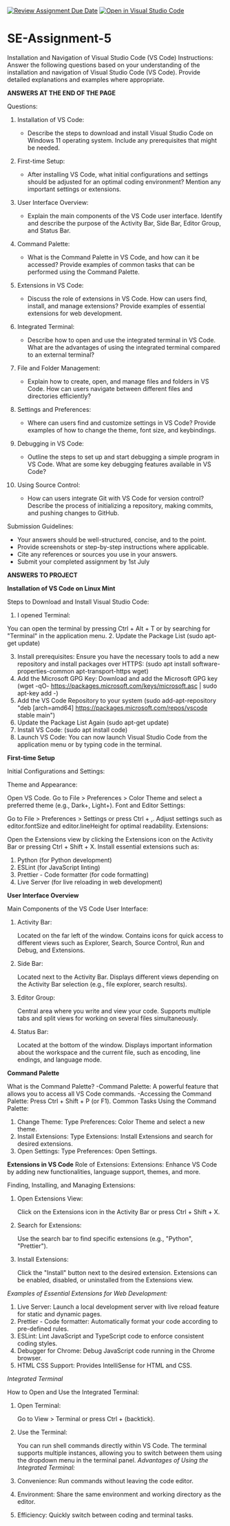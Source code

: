 [![Review Assignment Due Date](https://classroom.github.com/assets/deadline-readme-button-24ddc0f5d75046c5622901739e7c5dd533143b0c8e959d652212380cedb1ea36.svg)](https://classroom.github.com/a/XoLGRbHq)
[![Open in Visual Studio Code](https://classroom.github.com/assets/open-in-vscode-718a45dd9cf7e7f842a935f5ebbe5719a5e09af4491e668f4dbf3b35d5cca122.svg)](https://classroom.github.com/online_ide?assignment_repo_id=15252328&assignment_repo_type=AssignmentRepo)
# SE-Assignment-5
Installation and Navigation of Visual Studio Code (VS Code)
 Instructions:
Answer the following questions based on your understanding of the installation and navigation of Visual Studio Code (VS Code). Provide detailed explanations and examples where appropriate. 

**ANSWERS AT THE END OF THE PAGE**

Questions:

1. Installation of VS Code:
   - Describe the steps to download and install Visual Studio Code on Windows 11 operating system. Include any prerequisites that might be needed.

2. First-time Setup:
   - After installing VS Code, what initial configurations and settings should be adjusted for an optimal coding environment? Mention any important settings or extensions.

3. User Interface Overview:
   - Explain the main components of the VS Code user interface. Identify and describe the purpose of the Activity Bar, Side Bar, Editor Group, and Status Bar.

4. Command Palette:
   - What is the Command Palette in VS Code, and how can it be accessed? Provide examples of common tasks that can be performed using the Command Palette.

5. Extensions in VS Code:
   - Discuss the role of extensions in VS Code. How can users find, install, and manage extensions? Provide examples of essential extensions for web development.

6. Integrated Terminal:
   - Describe how to open and use the integrated terminal in VS Code. What are the advantages of using the integrated terminal compared to an external terminal?

7. File and Folder Management:
   - Explain how to create, open, and manage files and folders in VS Code. How can users navigate between different files and directories efficiently?

8. Settings and Preferences:
   - Where can users find and customize settings in VS Code? Provide examples of how to change the theme, font size, and keybindings.

9. Debugging in VS Code:
   - Outline the steps to set up and start debugging a simple program in VS Code. What are some key debugging features available in VS Code?

10. Using Source Control:
    - How can users integrate Git with VS Code for version control? Describe the process of initializing a repository, making commits, and pushing changes to GitHub.

 Submission Guidelines:
- Your answers should be well-structured, concise, and to the point.
- Provide screenshots or step-by-step instructions where applicable.
- Cite any references or sources you use in your answers.
- Submit your completed assignment by 1st July 


**ANSWERS TO PROJECT**


**Installation of VS Code on Linux Mint**

Steps to Download and Install Visual Studio Code:
1. I opened Terminal:

You can open the terminal by pressing Ctrl + Alt + T or by searching for "Terminal" in the application menu.
2. Update the Package List (sudo apt-get update)

3. Install prerequisites: Ensure you have the necessary tools to add a new repository and install packages over HTTPS:
   (sudo apt install software-properties-common apt-transport-https wget)
4. Add the Microsoft GPG Key: Download and add the Microsoft GPG key
   (wget -qO- https://packages.microsoft.com/keys/microsoft.asc | sudo apt-key add -)
5. Add the VS Code Repository to your system
   (sudo add-apt-repository "deb [arch=amd64] https://packages.microsoft.com/repos/vscode stable main")
6. Update the Package List Again 
   (sudo apt-get update)
7. Install VS Code:
   (sudo apt install code)
8. Launch VS Code: You can now launch Visual Studio Code from the application menu or by typing code in the terminal.


**First-time Setup**

Initial Configurations and Settings:

Theme and Appearance:

Open VS Code.
   Go to File > Preferences > Color Theme and select a preferred theme (e.g., Dark+, Light+).
Font and Editor Settings:

   Go to File > Preferences > Settings or press Ctrl + ,.
Adjust settings such as editor.fontSize and editor.lineHeight for optimal readability.
Extensions:

   Open the Extensions view by clicking the Extensions icon on the Activity Bar or pressing Ctrl + Shift + X.
Install essential extensions such as:
   1. Python (for Python development)
   2. ESLint (for JavaScript linting)
   3. Prettier - Code formatter (for code formatting)
   4. Live Server (for live reloading in web development)


**User Interface Overview**

Main Components of the VS Code User Interface:
1. Activity Bar:

   Located on the far left of the window.
   Contains icons for quick access to different views such as Explorer, Search, Source Control, Run and Debug, and Extensions.
2. Side Bar:

   Located next to the Activity Bar.
   Displays different views depending on the Activity Bar selection (e.g., file explorer, search results).
3. Editor Group:

   Central area where you write and view your code.
   Supports multiple tabs and split views for working on several files simultaneously.
4. Status Bar:

   Located at the bottom of the window.
   Displays important information about the workspace and the current file, such as encoding, line endings, and language mode.


**Command Palette**

What is the Command Palette?
   -Command Palette: A powerful feature that allows you to access all VS Code commands.
   -Accessing the Command Palette: Press Ctrl + Shift + P (or F1).
Common Tasks Using the Command Palette:
1. Change Theme: Type Preferences: Color Theme and select a new theme.
2. Install Extensions: Type Extensions: Install Extensions and search for desired extensions.
3. Open Settings: Type Preferences: Open Settings.


**Extensions in VS Code**
Role of Extensions:
   Extensions: Enhance VS Code by adding new functionalities, language support, themes, and more.

Finding, Installing, and Managing Extensions:
1. Open Extensions View:

   Click on the Extensions icon in the Activity Bar or press Ctrl + Shift + X.

2. Search for Extensions:

   Use the search bar to find specific extensions (e.g., "Python", "Prettier").

3. Install Extensions:

   Click the "Install" button next to the desired extension.
   Extensions can be enabled, disabled, or uninstalled from the Extensions view.

*Examples of Essential Extensions for Web Development:*

1. Live Server: Launch a local development server with live reload feature for static and dynamic pages.
2. Prettier - Code formatter: Automatically format your code according to pre-defined rules.
3. ESLint: Lint JavaScript and TypeScript code to enforce consistent coding styles.
3. Debugger for Chrome: Debug JavaScript code running in the Chrome browser.
4. HTML CSS Support: Provides IntelliSense for HTML and CSS.


*Integrated Terminal*

How to Open and Use the Integrated Terminal:
1. Open Terminal:

   Go to View > Terminal or press Ctrl + (backtick).
2. Use the Terminal:

   You can run shell commands directly within VS Code.
   The terminal supports multiple instances, allowing you to switch between them using the dropdown menu in the terminal panel.
*Advantages of Using the Integrated Terminal:*

1. Convenience: Run commands without leaving the code editor.
2. Environment: Share the same environment and working directory as the editor.
3. Efficiency: Quickly switch between coding and terminal tasks.


